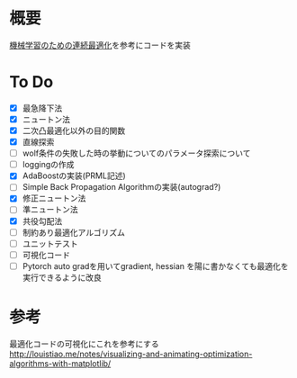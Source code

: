 # 概要
[機械学習のための連続最適化](https://www.amazon.co.jp/exec/obidos/ASIN/406152920X/hatena-blog-22/)を参考にコードを実装
# To Do
- [x] 最急降下法
- [x] ニュートン法
- [x] 二次凸最適化以外の目的関数
- [x] 直線探索
- [ ] wolf条件の失敗した時の挙動についてのパラメータ探索について
- [ ] loggingの作成
- [x] AdaBoostの実装(PRML記述)
- [ ] Simple Back Propagation Algorithmの実装(autograd?)
- [x] 修正ニュートン法
- [ ] 準ニュートン法
- [x] 共役勾配法
- [ ] 制約あり最適化アルゴリズム
- [ ] ユニットテスト
- [ ] 可視化コード
- [ ] Pytorch auto gradを用いてgradient, hessian を陽に書かなくても最適化を実行できるように改良

# 参考
最適化コードの可視化にこれを参考にする
http://louistiao.me/notes/visualizing-and-animating-optimization-algorithms-with-matplotlib/
